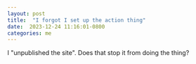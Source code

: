 ```yaml
---
layout: post
title:  "I forgot I set up the action thing"
date:  2023-12-24 11:16:01-0800
categories: me
---
```

I "unpublished the site". Does that stop it from doing the thing?
